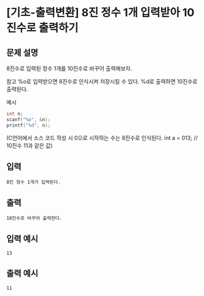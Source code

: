 # [기초-출력변환] 8진 정수 1개 입력받아 10진수로 출력하기

## 문제 설명
8진수로 입력된 정수 1개를 10진수로 바꾸어 출력해보자.

참고
%o로 입력받으면 8진수로 인식시켜 저장시킬 수 있다.
%d로 출력하면 10진수로 출력된다.

예시
```c
int n;
scanf("%o", &n);
printf("%d", n);
```
(C언어에서 소스 코드 작성 시 0으로 시작하는 수는 8진수로 인식된다. int a = 013; // 10진수 11과 같은 값)

## 입력
	8진 정수 1개가 입력된다.
## 출력
	10진수로 바꾸어 출력한다.

## 입력 예시
	13
## 출력 예시
	11